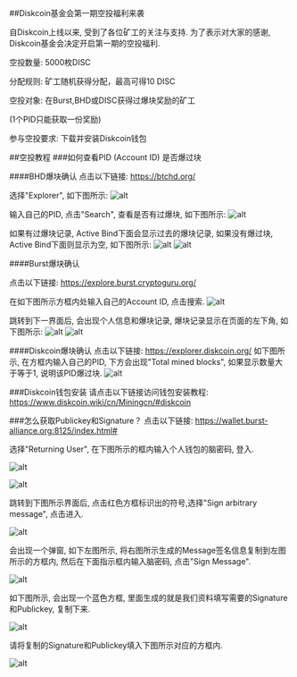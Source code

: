 ##Diskcoin基金会第一期空投福利来袭

自Diskcoin上线以来, 受到了各位矿工的关注与支持. 为了表示对大家的感谢, Diskcoin基金会决定开启第一期的空投福利.

空投数量: 5000枚DISC

分配规则: 矿工随机获得分配，最高可得10 DISC

空投对象: 在Burst,BHD或DISC获得过爆块奖励的矿工

(1个PID只能获取一份奖励)

参与空投要求: 下载并安装Diskcoin钱包

##空投教程
###如何查看PID (Account ID) 是否爆过块

####BHD爆块确认
点击以下链接: <https://btchd.org/>

选择"Explorer", 如下图所示:
![alt](image/BHDexplorer.png)

输入自己的PID, 点击"Search", 查看是否有过爆块, 如下图所示:
![alt](image/BHDpidcn.png)

如果有过爆块记录, Active Bind下面会显示过去的爆块记录, 如果没有爆过块, Active Bind下面则显示为空, 如下图所示:
![alt](image/activebindcn.jpg)
![alt](image/noactivebindcn.png)


####Burst爆块确认

点击以下链接: <https://explore.burst.cryptoguru.org/>

在如下图所示方框内处输入自己的Account ID, 点击搜索.
![alt](image/accountIDcn.png)

跳转到下一界面后, 会出现个人信息和爆块记录, 爆块记录显示在页面的左下角, 如下图所示: 
![alt](image/recordcn.jpg)
![alt](image/norecord.jpg)


####Diskcoin爆块确认
点击以下链接: <https://explorer.diskcoin.org/>
如下图所示, 在方框内输入自己的PID, 下方会出现"Total mined blocks", 如果显示数量大于等于1, 说明该PID爆过块.
![alt](image/DISCpidcn.png)


###Diskcoin钱包安装
请点击以下链接访问钱包安装教程: <https://www.diskcoin.wiki/cn/Miningcn/#diskcoin>


###怎么获取Publickey和Signature？
点击以下链接: <https://wallet.burst-alliance.org:8125/index.html#>

选择"Returning User", 在下图所示的框内输入个人钱包的脑密码, 登入.

![alt](image/Burstuser.jpg)

![alt](image/passphrasecn.jpg)

跳转到下图所示界面后, 点击红色方框标识出的符号,选择"Sign arbitrary message", 点击进入.

![alt](image/message.png)

会出现一个弹窗, 如下左图所示, 将右图所示生成的Message签名信息复制到左图所示的方框内, 然后在下面指示框内输入脑密码, 点击"Sign Message".

![alt](image/signaturecn.jpg)

如下图所示, 会出现一个蓝色方框, 里面生成的就是我们资料填写需要的Signature和Publickey, 复制下来.

![alt](image/publickey.jpg)

请将复制的Signature和Publickey填入下图所示对应的方框内.

![alt](image/copy.jpg)
